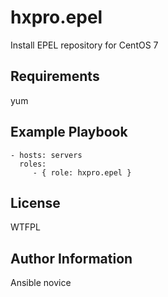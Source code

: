 hxpro.epel
==========

Install EPEL repository for CentOS 7

Requirements
------------

yum

Example Playbook
----------------

    - hosts: servers
      roles:
         - { role: hxpro.epel }

License
-------

WTFPL

Author Information
------------------

Ansible novice
